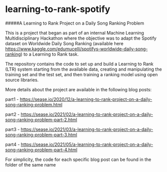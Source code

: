 # learning-to-rank-spotify
#####A Learning to Rank Project on a Daily Song Ranking Problem

This is a project that began as part of an internal Machine Learning Multidisciplinary Hackathon where the objective was to adapt the Spotify dataset on Worldwide Daily Song Ranking (available here https://www.kaggle.com/edumucelli/spotifys-worldwide-daily-song-ranking) to a Learning to Rank task.

The repository contains the code to set up and build a Learning to Rank (LTR) system starting from the available data, creating and manipulating the training set and the test set, and then training a ranking model using open source libraries.

More details about the project are available in the following blog posts:

part1 - https://sease.io/2020/12/a-learning-to-rank-project-on-a-daily-song-ranking-problem.html

part2 - https://sease.io/2021/02/a-learning-to-rank-project-on-a-daily-song-ranking-problem-part-2.html

part3 - https://sease.io/2021/03/a-learning-to-rank-project-on-a-daily-song-ranking-problem-part-3.html

part4 - https://sease.io/2021/05/a-learning-to-rank-project-on-a-daily-song-ranking-problem-part-4.html


For simplicity, the code for each specific blog post can be found in the folder of the same name